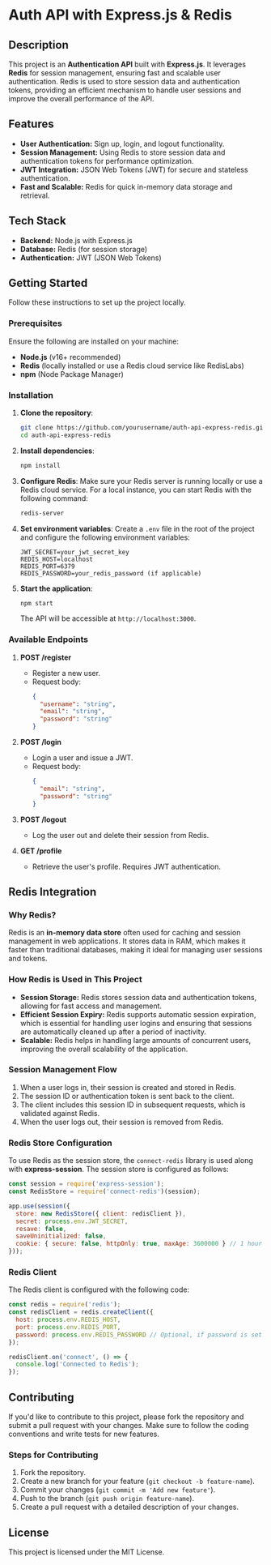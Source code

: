 # Auth API with Express.js & Redis

## Description

This project is an **Authentication API** built with **Express.js**. It leverages **Redis** for session management, ensuring fast and scalable user authentication. Redis is used to store session data and authentication tokens, providing an efficient mechanism to handle user sessions and improve the overall performance of the API.

## Features

- **User Authentication:** Sign up, login, and logout functionality.
- **Session Management:** Using Redis to store session data and authentication tokens for performance optimization.
- **JWT Integration:** JSON Web Tokens (JWT) for secure and stateless authentication.
- **Fast and Scalable:** Redis for quick in-memory data storage and retrieval.

## Tech Stack

- **Backend:** Node.js with Express.js
- **Database:** Redis (for session storage)
- **Authentication:** JWT (JSON Web Tokens)

## Getting Started

Follow these instructions to set up the project locally.

### Prerequisites

Ensure the following are installed on your machine:

- **Node.js** (v16+ recommended)
- **Redis** (locally installed or use a Redis cloud service like RedisLabs)
- **npm** (Node Package Manager)

### Installation

1. **Clone the repository**:
   ```bash
   git clone https://github.com/yourusername/auth-api-express-redis.git
   cd auth-api-express-redis
   ```

2. **Install dependencies**:
   ```bash
   npm install
   ```

3. **Configure Redis**:
   Make sure your Redis server is running locally or use a Redis cloud service. For a local instance, you can start Redis with the following command:
   ```bash
   redis-server
   ```

4. **Set environment variables**:
   Create a `.env` file in the root of the project and configure the following environment variables:
   
   ```
   JWT_SECRET=your_jwt_secret_key
   REDIS_HOST=localhost
   REDIS_PORT=6379
   REDIS_PASSWORD=your_redis_password (if applicable)
   ```

5. **Start the application**:
   ```bash
   npm start
   ```

   The API will be accessible at `http://localhost:3000`.

### Available Endpoints

1. **POST /register**
   - Register a new user.
   - Request body:
     ```json
     {
       "username": "string",
       "email": "string",
       "password": "string"
     }
     ```

2. **POST /login**
   - Login a user and issue a JWT.
   - Request body:
     ```json
     {
       "email": "string",
       "password": "string"
     }
     ```
   
3. **POST /logout**
   - Log the user out and delete their session from Redis.

4. **GET /profile**
   - Retrieve the user's profile. Requires JWT authentication.

## Redis Integration

### Why Redis?

Redis is an **in-memory data store** often used for caching and session management in web applications. It stores data in RAM, which makes it faster than traditional databases, making it ideal for managing user sessions and tokens.

### How Redis is Used in This Project

- **Session Storage:** Redis stores session data and authentication tokens, allowing for fast access and management.
- **Efficient Session Expiry:** Redis supports automatic session expiration, which is essential for handling user logins and ensuring that sessions are automatically cleaned up after a period of inactivity.
- **Scalable:** Redis helps in handling large amounts of concurrent users, improving the overall scalability of the application.

### Session Management Flow

1. When a user logs in, their session is created and stored in Redis.
2. The session ID or authentication token is sent back to the client.
3. The client includes this session ID in subsequent requests, which is validated against Redis.
4. When the user logs out, their session is removed from Redis.

### Redis Store Configuration

To use Redis as the session store, the `connect-redis` library is used along with **express-session**. The session store is configured as follows:

```js
const session = require('express-session');
const RedisStore = require('connect-redis')(session);

app.use(session({
  store: new RedisStore({ client: redisClient }),
  secret: process.env.JWT_SECRET,
  resave: false,
  saveUninitialized: false,
  cookie: { secure: false, httpOnly: true, maxAge: 3600000 } // 1 hour
}));
```

### Redis Client

The Redis client is configured with the following code:

```js
const redis = require('redis');
const redisClient = redis.createClient({
  host: process.env.REDIS_HOST,
  port: process.env.REDIS_PORT,
  password: process.env.REDIS_PASSWORD // Optional, if password is set
});

redisClient.on('connect', () => {
  console.log('Connected to Redis');
});
```

## Contributing

If you'd like to contribute to this project, please fork the repository and submit a pull request with your changes. Make sure to follow the coding conventions and write tests for new features.

### Steps for Contributing

1. Fork the repository.
2. Create a new branch for your feature (`git checkout -b feature-name`).
3. Commit your changes (`git commit -m 'Add new feature'`).
4. Push to the branch (`git push origin feature-name`).
5. Create a pull request with a detailed description of your changes.

## License

This project is licensed under the MIT License.